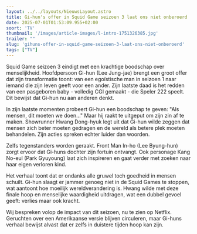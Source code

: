 ```yaml
---
layout: ../../layouts/NieuwsLayout.astro
title: Gi-hun's offer in Squid Game seizoen 3 laat ons niet onberoerd
date: 2025-07-01T01:53:09.955+02:00
soort: 'TV'
thumbnail: '/images/article-images/l-intro-1751326385.jpg'
trailer: ""
slug: 'gihuns-offer-in-squid-game-seizoen-3-laat-ons-niet-onberoerd'
tags: ["TV"]
---
```


Squid Game seizoen 3 eindigt met een krachtige boodschap over menselijkheid.
Hoofdpersoon Gi-hun (Lee Jung-jae) brengt een groot offer dat zijn transformatie
toont: van een egoïstische man in seizoen 1 naar iemand die zijn leven geeft
voor een ander. Zijn laatste daad is het redden van een pasgeboren baby -
volledig CGI gemaakt - die Speler 222 speelt. Dit bewijst dat Gi-hun nu aan
anderen denkt.

In zijn laatste momenten probeert Gi-hun een boodschap te geven: "Als mensen,
dit moeten we doen…" Maar hij raakt te uitgeput om zijn zin af te maken.
Showrunner Hwang Dong-hyuk legt uit dat Gi-hun wilde zeggen dat mensen zich
beter moeten gedragen en de wereld als betere plek moeten behandelen. Zijn
acties spreken echter luider dan woorden.

Zelfs tegenstanders worden geraakt. Front Man In-ho (Lee Byung-hun) zorgt ervoor
dat Gi-huns dochter zijn fortuin ontvangt. Ook personage Kang No-eul (Park
Gyuyoung) laat zich inspireren en gaat verder met zoeken naar haar eigen
verloren kind.

Het verhaal toont dat er ondanks alle gruwel toch goedheid in mensen schuilt.
Gi-hun slaagt er jammer genoeg niet in de Squid Games te stoppen, wat aantoont
hoe moeilijk wereldverandering is. Hwang wilde met deze finale hoop en
menselijke waardigheid uitdragen, wat een dubbel gevoel geeft: verlies maar ook
kracht.

Wij bespreken volop de impact van dit seizoen, nu te zien op Netflix. Geruchten
over een Amerikaanse versie blijven circuleren, maar Gi-huns verhaal bewijst
alvast dat er zelfs in duistere tijden hoop kan zijn.